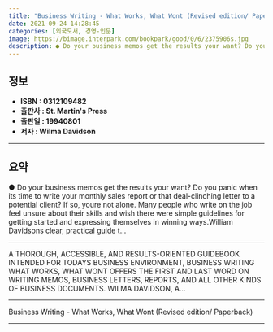 ```yaml
---
title: "Business Writing - What Works, What Wont (Revised edition/ Paperback)"
date: 2021-09-24 14:28:45
categories: [외국도서, 경영-인문]
image: https://bimage.interpark.com/bookpark/good/0/6/2375906s.jpg
description: ● Do your business memos get the results your want? Do you panic when its time to write your monthly sales report or that deal-clinching letter to a potential
---
```


## **정보**

- **ISBN : 0312109482**
- **출판사 : St. Martin's Press**
- **출판일 : 19940801**
- **저자 : Wilma Davidson**

------



## **요약**

●  Do your business memos get the results your want? Do you panic when its time to write your monthly sales report or that deal-clinching letter to a potential client? If so, youre not alone. Many people who write on the job feel unsure about their skills and wish there were simple guidelines for getting started and expressing themselves in winning ways.William Davidsons clear, practical guide t...

------

A THOROUGH, ACCESSIBLE, AND RESULTS-ORIENTED GUIDEBOOK INTENDED FOR TODAYS BUSINESS ENVIRONMENT, BUSINESS WRITING WHAT WORKS, WHAT WONT OFFERS THE FIRST AND LAST WORD ON WRITING MEMOS, BUSINESS LETTERS, REPORTS, AND ALL OTHER KINDS OF BUSINESS DOCUMENTS. WILMA DAVIDSON, A... 

------


Business Writing - What Works, What Wont (Revised edition/ Paperback) 

------


